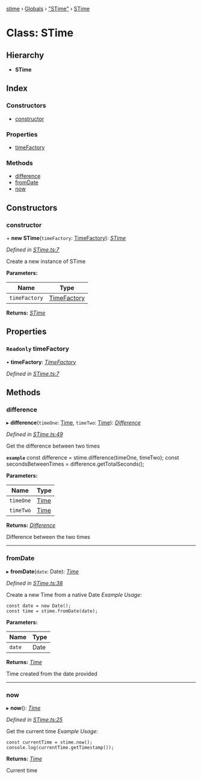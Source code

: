 [stime](../README.md) › [Globals](../globals.md) › ["STime"](../modules/_stime_.md) › [STime](_stime_.stime.md)

# Class: STime

## Hierarchy

* **STime**

## Index

### Constructors

* [constructor](_stime_.stime.md#constructor)

### Properties

* [timeFactory](_stime_.stime.md#readonly-timefactory)

### Methods

* [difference](_stime_.stime.md#difference)
* [fromDate](_stime_.stime.md#fromdate)
* [now](_stime_.stime.md#now)

## Constructors

###  constructor

\+ **new STime**(`timeFactory`: [TimeFactory](_timefactory_.timefactory.md)): *[STime](_stime_.stime.md)*

*Defined in [STime.ts:7](https://github.com/TerenceJefferies/STime/blob/00508aa/src/STime.ts#L7)*

Create a new instance of STime

**Parameters:**

Name | Type |
------ | ------ |
`timeFactory` | [TimeFactory](_timefactory_.timefactory.md) |

**Returns:** *[STime](_stime_.stime.md)*

## Properties

### `Readonly` timeFactory

• **timeFactory**: *[TimeFactory](_timefactory_.timefactory.md)*

*Defined in [STime.ts:7](https://github.com/TerenceJefferies/STime/blob/00508aa/src/STime.ts#L7)*

## Methods

###  difference

▸ **difference**(`timeOne`: [Time](_time_.time.md), `timeTwo`: [Time](_time_.time.md)): *[Difference](_difference_difference_.difference.md)*

*Defined in [STime.ts:49](https://github.com/TerenceJefferies/STime/blob/00508aa/src/STime.ts#L49)*

Get the difference between two times

**`example`** 
const difference = stime.difference(timeOne, timeTwo);
const secondsBetweenTimes = difference.getTotalSeconds();

**Parameters:**

Name | Type |
------ | ------ |
`timeOne` | [Time](_time_.time.md) |
`timeTwo` | [Time](_time_.time.md) |

**Returns:** *[Difference](_difference_difference_.difference.md)*

Difference between the two times

___

###  fromDate

▸ **fromDate**(`date`: Date): *[Time](_time_.time.md)*

*Defined in [STime.ts:38](https://github.com/TerenceJefferies/STime/blob/00508aa/src/STime.ts#L38)*

Create a new Time from a native Date
*Example Usage:*
```
const date = new Date();
const time = stime.fromDate(date);
```

**Parameters:**

Name | Type |
------ | ------ |
`date` | Date |

**Returns:** *[Time](_time_.time.md)*

Time created from the date provided

___

###  now

▸ **now**(): *[Time](_time_.time.md)*

*Defined in [STime.ts:25](https://github.com/TerenceJefferies/STime/blob/00508aa/src/STime.ts#L25)*

Get the current time
*Example Usage:*
```
const currentTime = stime.now();
console.log(currentTime.getTimestamp());
```

**Returns:** *[Time](_time_.time.md)*

Current time
